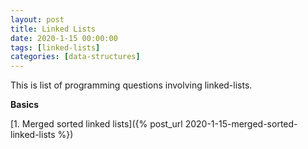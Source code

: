 ```yaml
---
layout: post
title: Linked Lists
date: 2020-1-15 00:00:00
tags: [linked-lists]
categories: [data-structures]
---
```


This is list of programming questions involving linked-lists.

**Basics**

[1. Merged sorted linked lists]({% post_url 2020-1-15-merged-sorted-linked-lists %})
